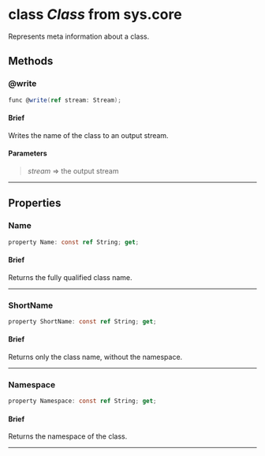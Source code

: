 # class *Class* from sys.core

Represents meta information about a class.

## Methods

### @write

```C#
func @write(ref stream: Stream);
```

#### Brief

Writes the name of the class to an output stream.

#### Parameters
> *stream* => the output stream  
***

## Properties

### Name

```C#
property Name: const ref String; get;
```

#### Brief
Returns the fully qualified class name.
***

### ShortName

```C#
property ShortName: const ref String; get;
```

#### Brief
Returns only the class name, without the namespace.
***

### Namespace

```C#
property Namespace: const ref String; get;
```

#### Brief
Returns the namespace of the class.
***

